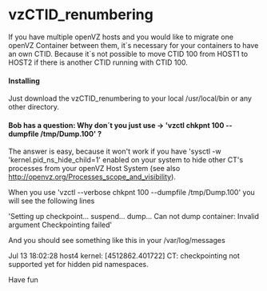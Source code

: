 # vzCTID_renumbering

If you have multiple openVZ hosts and you would like to migrate one openVZ Container between them, it´s necessary for your containers to have an own CTID. Because it´s not possible to move CTID 100 from HOST1 to HOST2 if there is another CTID running with CTID 100.


#### Installing
Just download the vzCTID_renumbering to your local /usr/local/bin or any other directory.

#### Bob has a question: Why don´t you just use -> 'vzctl chkpnt 100 --dumpfile /tmp/Dump.100' ?

The answer is easy, because it won't work if you have 'sysctl -w 'kernel.pid_ns_hide_child=1' enabled on your system to hide other CT's processes from your openVZ Host System (see also http://openvz.org/Processes_scope_and_visibility).


When you use 'vzctl --verbose chkpnt 100 --dumpfile /tmp/Dump.100' you will see the following lines

'Setting up checkpoint...
	suspend...
	dump...
Can not dump container: Invalid argument
Checkpointing failed'

And you should see something like this in your /var/log/messages

Jul 13 18:02:28 host4 kernel: [4512862.401722] CT: checkpointing not supported yet for hidden pid namespaces.

Have fun